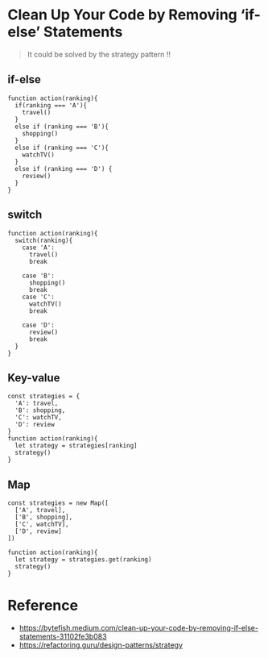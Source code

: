 # Clean Up Your Code by Removing ‘if-else’ Statements
> It could be solved by the strategy pattern !!
## if-else
```
function action(ranking){
  if(ranking === 'A'){
    travel()
  }
  else if (ranking === 'B'){
    shopping()
  }
  else if (ranking === 'C'){
    watchTV()
  }
  else if (ranking === 'D') {
    review()
  }
}
```
## switch
```
function action(ranking){
  switch(ranking){
    case 'A':
      travel()
      break
    
    case 'B':
      shopping()
      break
    case 'C':
      watchTV()
      break
    
    case 'D':
      review()
      break
  }
}
```
## Key-value
```
const strategies = {
  'A': travel,
  'B': shopping,
  'C': watchTV,
  'D': review
}
function action(ranking){
  let strategy = strategies[ranking]
  strategy()
}
```
## Map
```
const strategies = new Map([
  ['A', travel],
  ['B', shopping],
  ['C', watchTV],
  ['D', review]
])

function action(ranking){
  let strategy = strategies.get(ranking)
  strategy()
}
```
# Reference
- https://bytefish.medium.com/clean-up-your-code-by-removing-if-else-statements-31102fe3b083
- https://refactoring.guru/design-patterns/strategy
